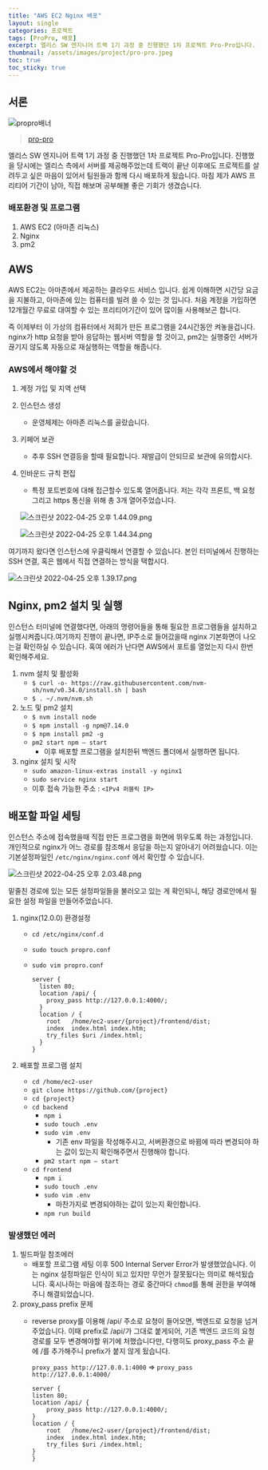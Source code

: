 ```yaml
---
title: "AWS EC2 Nginx 배포"
layout: single
categories: 프로젝트
tags: [ProPro, 배포]
excerpt: 엘리스 SW 엔지니어 트랙 1기 과정 중 진행했던 1차 프로젝트 Pro-Pro입니다. 진행했을 당시에는 엘리스 측에서 서버를 제공해주었는데 트랙이 끝난 이후에도 프로젝트를 살려두고 싶은 마음이 있어서 팀원들과 함께 다시 배포하게 됬습니다. 마침 제가 AWS 프리티어 기간이 남아, 직접 해보며 공부해볼 좋은 기회가 생겼습니다.
thumbnail: /assets/images/project/pro-pro.jpeg
toc: true
toc_sticky: true
---
```


## 서론
![propro배너](/assets/images/project/pro-pro.jpeg)
> [pro-pro](https://propro.kr/)

엘리스 SW 엔지니어 트랙 1기 과정 중 진행했던 1차 프로젝트 Pro-Pro입니다. 진행했을 당시에는 엘리스 측에서 서버를 제공해주었는데 트랙이 끝난 이후에도 프로젝트를 살려두고 싶은 마음이 있어서 팀원들과 함께 다시 배포하게 됬습니다. 마침 제가 AWS 프리티어 기간이 남아, 직접 해보며 공부해볼 좋은 기회가 생겼습니다.

### 배포환경 및 프로그램

1. AWS EC2 (아마존 리눅스)
2. Nginx
3. pm2

## AWS

AWS EC2는 아마존에서 제공하는 클라우드 서비스 입니다. 쉽게 이해하면 시간당 요금을 지불하고, 아마존에 있는 컴퓨터를 빌려 쓸 수 있는 것 입니다. 처음 계정을 가입하면 12개월간 무료로 대여할 수 있는 프리티어기간이 있어 많이들 사용해보곤 합니다.

즉 이제부터 이 가상의 컴퓨터에서 저희가 만든 프로그램을 24시간동안 켜놓을겁니다. nginx가 http 요청을 받아 응답하는 웹서버 역할을 할 것이고, pm2는 실행중인 서버가 끊기지 않도록 자동으로 재실행하는 역할을 해줍니다.

### AWS에서 해야할 것

1. 계정 가입 및 지역 선택
2. 인스턴스 생성
    - 운영체제는 아마존 리눅스를 골랐습니다.
3. 키페어 보관
    - 추후 SSH 연결등을 할때 필요합니다. 재발급이 안되므로 보관에 유의합시다.
4. 인바운드 규칙 편집
    - 특정 포트번호에 대해 접근할수 있도록 열어줍니다. 저는 각각 프론트, 백 요청 그리고 https 통신을 위해 총 3개 열어주었습니다.
    
    ![스크린샷 2022-04-25 오후 1.44.09.png](/assets/images/project/propro_2.png)
    
    ![스크린샷 2022-04-25 오후 1.44.34.png](/assets/images/project/propro_3.png)
    

여기까지 왔다면 인스턴스에 우클릭해서 연결할 수 있습니다. 본인 터미널에서 진행하는 SSH 연결, 혹은 웹에서 직접 연결하는 방식을 택합시다.

![스크린샷 2022-04-25 오후 1.39.17.png](/assets/images/project/propro_1.png)

## Nginx, pm2 설치 및 실행

인스턴스 터미널에 연결했다면, 아래의 명령어들을 통해 필요한 프로그램들을 설치하고 실행시켜줍니다.여기까지 진행이 끝나면, IP주소로 들어갔을때 nginx 기본화면이 나오는걸 확인하실 수 있습니다. 혹여 에러가 난다면 AWS에서 포트를 열었는지 다시 한번 확인해주세요.

1. nvm 설치 및 활성화
    - `$ curl -o- https://raw.githubusercontent.com/nvm-sh/nvm/v0.34.0/install.sh | bash`
    - `$ . ~/.nvm/nvm.sh`
2. 노드 및 pm2 설치
    - `$ nvm install node`
    - `$ npm install -g npm@7.14.0`
    - `$ npm install pm2 -g`
    - `pm2 start npm — start`
        - 이후 배포할 프로그램을 설치한뒤 백엔드 폴더에서 실행하면 됩니다.
3. nginx 설치 및 시작
    - `sudo amazon-linux-extras install -y nginx1`
    - `sudo service nginx start`
    - 이후 접속 가능한 주소 : `<IPv4 퍼블릭 IP>`

## 배포할 파일 세팅

인스턴스 주소에 접속했을때 직접 만든 프로그램을 화면에 뛰우도록 하는 과정입니다. 개인적으로 nginx가 어느 경로를 참조해서 응답을 하는지 알아내기 어려웠습니다. 이는 기본설정파일인 `/etc/nginx/nginx.conf` 에서 확인할 수 있습니다.

![스크린샷 2022-04-25 오후 2.03.48.png](/assets/images/project/propro_4.png)

밑줄친 경로에 있는 모든 설정파일들을 불러오고 있는 게 확인되니, 해당 경로안에서 필요한 설정 파일을 만들어주었습니다.

1. nginx(12.0.0) 환경설정
    - `cd /etc/nginx/conf.d`
    - `sudo touch propro.conf`
    - `sudo vim propro.conf`
        
        ```
        server {
          listen 80;
          location /api/ {
            proxy_pass http://127.0.0.1:4000/;
          }
          location / {
            root   /home/ec2-user/{project}/frontend/dist;
            index  index.html index.htm;
            try_files $uri /index.html;
          }
        }
        ```
        
2. 배포할 프로그램 설치
    - `cd /home/ec2-user`
    - `git clone https://github.com/{project}`
    - `cd {project}`
    - `cd backend`
        - `npm i`
        - `sudo touch .env`
        - `sudo vim .env`
            - 기존 env 파일을 작성해주시고, 서버환경으로 바뀜에 따라 변경되야 하는 값이 있는지 확인해주면서 진행해야 합니다.
        - `pm2 start npm — start`
    - `cd frontend`
        - `npm i`
        - `sudo touch .env`
        - `sudo vim .env`
            - 마찬가지로 변경되야하는 값이 있는지 확인합니다.
        - `npm run build`

### 발생했던 에러

1. 빌드파일 참조에러
    - 배포할 프로그램 세팅 이후 500 Internal Server Error가 발생했었습니다. 이는 nginx 설정파일은 인식이 되고 있지만 무언가 잘못됬다는 의미로 해석됬습니다. 혹시나하는 마음에 참조하는 경로 중간마다 `chmod`를 통해 권한을 부여해주니 해결되었습니다.
2. proxy_pass prefix 문제
    - reverse proxy를 이용해 /api/ 주소로 요청이 들어오면, 백엔드로 요청을 넘겨주었습니다. 이때 prefix로 /api/가 그대로 붙게되어, 기존 백엔드 코드의 요청경로를 모두 변경해야할 위기에 처했습니다만, 다행히도 proxy_pass 주소 끝에 /를 추가해주니 prefix가 붙지 않게 됬습니다.
        
        `proxy_pass http://127.0.0.1:4000` ⇒ `proxy_pass http://127.0.0.1:4000/`
        
        ```
        server {
        listen 80;
        location /api/ {
            proxy_pass http://127.0.0.1:4000/;
        }
        location / {
            root   /home/ec2-user/{project}/frontend/dist;
            index  index.html index.htm;
            try_files $uri /index.html;
        }
        }
        ```